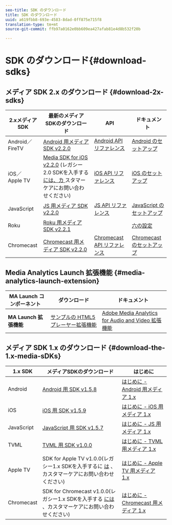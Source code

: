 ```yaml
---
seo-title: SDK のダウンロード
title: SDK のダウンロード
uuid: a619fbb8-693e-4583-8dad-0ff875e715f8
translation-type: tm+mt
source-git-commit: ffb97a0162e0bb609ea427afab81e4d8b532f20b

---
```



# SDK のダウンロード{#download-sdks}

## メディア SDK 2.x のダウンロード {#download-2x-sdks}

| 2.xメディアSDK | 最新のメディアSDKのダウンロード |  API   |  ドキュメント  |
| --- | --- | --- | --- |
| Android／FireTV | [Android 用メディア SDK v2.2.0](https://github.com/Adobe-Marketing-Cloud/media-sdks/releases/tag/android-v2.2.0) | [Android API リファレンス](https://adobe-marketing-cloud.github.io/media-sdks/reference/android/) | [Android のセットアップ](/help/sdk-implement/setup/set-up-android.md) |
| iOS／Apple TV | [Media SDK for iOS v2.2.0](https://github.com/Adobe-Marketing-Cloud/media-sdks/releases/tag/ios-v2.2.0) (レガシー2.0 SDKを入手する [には、カ ](https://helpx.adobe.com/marketing-cloud/contact-support.html) スタマーケアにお問い合わせください) | [iOS API リファレンス](https://adobe-marketing-cloud.github.io/media-sdks/reference/ios/) | [iOS のセットアップ](/help/sdk-implement/setup/set-up-ios.md) |
| JavaScript | [JS 用メディア SDK v2.2.0](https://github.com/Adobe-Marketing-Cloud/media-sdks/releases/tag/js-v2.2.0) | [JS API リファレンス](https://adobe-marketing-cloud.github.io/media-sdks/reference/javascript/) | [JavaScript のセットアップ](/help/sdk-implement/setup/set-up-js.md) |
| Roku | [Roku 用メディア SDK v2.2.1](https://github.com/Adobe-Marketing-Cloud/media-sdks/releases/tag/roku-v2.2.1) |  | [六の設定](/help/sdk-implement/setup/set-up-roku.md) |
| Chromecast | [Chromecast 用メディア SDK v2.2.0](https://github.com/Adobe-Marketing-Cloud/media-sdks/releases/tag/chromecast-v2.2.0) | [Chromecast API リファレンス](https://adobe-marketing-cloud.github.io/media-sdks/reference/chromecast/) | [Chromecast のセットアップ](/help/sdk-implement/setup/set-up-chromecast.md) |

## Media Analytics Launch 拡張機能 {#media-analytics-launch-extension}

| MA Launch コンポーネント   | ダウンロード | ドキュメント |
|---|---|---|
| **MA Launch 拡張機能** | [サンプルの HTML5 プレーヤー拡張機能](https://github.com/adobe/reactor-adobe-va-sample-player) | [Adobe Media Analytics for Audio and Video 拡張機能](https://docs.adobelaunch.com/extension-reference/web/adobe-media-analytics-for-audio-and-video-extension) |

## メディア SDK 1.x のダウンロード {#download-the-1.x-media-sDKs}

| 1.x SDK |  メディアSDKのダウンロード |  はじめに |
| --- | --- | --- |
| Android | [Android 用 SDK v1.5.8](https://github.com/Adobe-Marketing-Cloud/video-heartbeat/releases/tag/android-v1.5.8) | [はじめに - Android 用メディア 1.x](setup/vhl-dev-guide-v15_android.pdf) |
| iOS | [iOS 用 SDK v1.5.9](https://github.com/Adobe-Marketing-Cloud/video-heartbeat/releases/tag/ios-v1.5.9) | [はじめに - iOS 用メディア 1.x](setup/vhl-dev-guide-v15_ios.pdf) |
| JavaScript | [JavaScript 用 SDK v1.5.7](https://github.com/Adobe-Marketing-Cloud/video-heartbeat/releases/tag/js-v1.5.7) | [はじめに - JS 用メディア 1.x](setup/vhl-dev-guide-v15_js.pdf) |
| TVML | [TVML 用 SDK v1.0.0](https://github.com/Adobe-Marketing-Cloud/video-heartbeat/releases/tag/tvml-v1.0.0) | [はじめに - TVML 用メディア 1.x](setup/vhl_tvml.pdf) |
| Apple TV | SDK for Apple TV v1.0.0(レガシー1.x SDKを入手するに [は](https://helpx.adobe.com/marketing-cloud/contact-support.html) 、カスタマーケアにお問い合わせください) | [はじめに - Apple TV 用メディア 1.x](setup/vhl-dev-guide-v1x_appletv.pdf) |
| Chromecast | SDK for Chromecast v1.0.0(レガシー1.x SDKを入手する [には](https://helpx.adobe.com/marketing-cloud/contact-support.html) 、カスタマーケアにお問い合わせください) | [はじめに - Chromecast 用メディア 1.x](setup/chromecast_1.x_sdk.pdf) |

